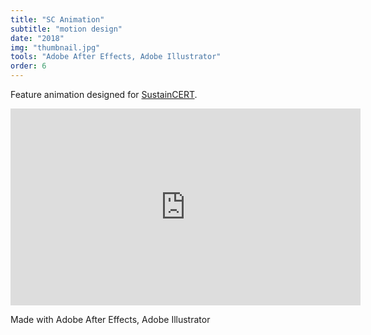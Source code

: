 ```yaml
---
title: "SC Animation"
subtitle: "motion design"
date: "2018"
img: "thumbnail.jpg"
tools: "Adobe After Effects, Adobe Illustrator"
order: 6
---
```


Feature animation designed for <a href="https://sustain-cert.com">SustainCERT</a>.

<iframe     
    width="560" 
    height="315" 
    src="https://www.youtube.com/embed/nYevpNo3zM0?controls=0&rel=0&autoplay=1" 
    frameborder="0" 
    allow="accelerometer; autoplay; encrypted-media; gyroscope; picture-in-picture" 
    allowfullscreen 
></iframe>

Made with Adobe After Effects, Adobe Illustrator
